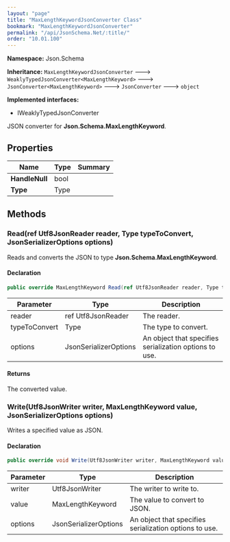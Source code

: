 ```yaml
---
layout: "page"
title: "MaxLengthKeywordJsonConverter Class"
bookmark: "MaxLengthKeywordJsonConverter"
permalink: "/api/JsonSchema.Net/:title/"
order: "10.01.100"
---
```

**Namespace:** Json.Schema

**Inheritance:**
`MaxLengthKeywordJsonConverter`
 🡒 
`WeaklyTypedJsonConverter<MaxLengthKeyword>`
 🡒 
`JsonConverter<MaxLengthKeyword>`
 🡒 
`JsonConverter`
 🡒 
`object`

**Implemented interfaces:**

- IWeaklyTypedJsonConverter

JSON converter for **Json.Schema.MaxLengthKeyword**.

## Properties

| Name | Type | Summary |
|---|---|---|
| **HandleNull** | bool |  |
| **Type** | Type |  |

## Methods

### Read(ref Utf8JsonReader reader, Type typeToConvert, JsonSerializerOptions options)

Reads and converts the JSON to type **Json.Schema.MaxLengthKeyword**.

#### Declaration

```c#
public override MaxLengthKeyword Read(ref Utf8JsonReader reader, Type typeToConvert, JsonSerializerOptions options)
```

| Parameter | Type | Description |
|---|---|---|
| reader | ref Utf8JsonReader | The reader. |
| typeToConvert | Type | The type to convert. |
| options | JsonSerializerOptions | An object that specifies serialization options to use. |


#### Returns

The converted value.

### Write(Utf8JsonWriter writer, MaxLengthKeyword value, JsonSerializerOptions options)

Writes a specified value as JSON.

#### Declaration

```c#
public override void Write(Utf8JsonWriter writer, MaxLengthKeyword value, JsonSerializerOptions options)
```

| Parameter | Type | Description |
|---|---|---|
| writer | Utf8JsonWriter | The writer to write to. |
| value | MaxLengthKeyword | The value to convert to JSON. |
| options | JsonSerializerOptions | An object that specifies serialization options to use. |


